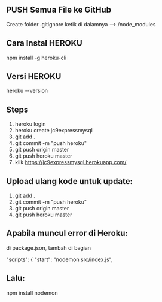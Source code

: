 ## PUSH Semua File ke GitHub
Create folder .gitignore ketik di dalamnya --> /node_modules

## Cara Instal HEROKU

npm install -g heroku-cli

## Versi HEROKU

heroku --version

##  Steps
1. heroku login
2. heroku create jc9expressmysql
3. git add .
4. git commit -m "push heroku"
5. git push origin master
6. git push heroku master
7. klik https://jc9expressmysql.herokuapp.com/

##  Upload ulang kode untuk update:
1. git add .
2. git commit -m "push heroku"
3. git push origin master
4. git push heroku master



## Apabila muncul error di Heroku:

di package.json, tambah di bagian

"scripts": {
    "start": "nodemon src/index.js",

## Lalu:

npm install nodemon
